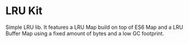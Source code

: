 

# LRU Kit

Simple LRU lib.
It features a LRU Map build on top of ES6 Map and a LRU Buffer Map using a fixed amount of bytes
and a low GC footprint.

